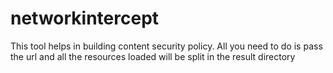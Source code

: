 # networkintercept
This tool helps in building content security policy. All you need to do is pass the url and all the resources loaded will be split in the result directory
